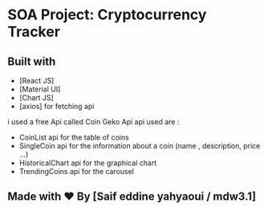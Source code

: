 # SOA Project: Cryptocurrency Tracker

## Built with 

- [React JS]
- [Material UI]
- [Chart JS]
- [axios] for fetching api

i used a free Api called Coin Geko Api
api used are :
  - CoinList api for the table of coins
  - SingleCoin api for the information about a coin (name , description, price ...)
  - HistoricalChart api for the graphical chart
  - TrendingCoins api for the carousel

## Made with ♥ By [Saif eddine yahyaoui / mdw3.1]


